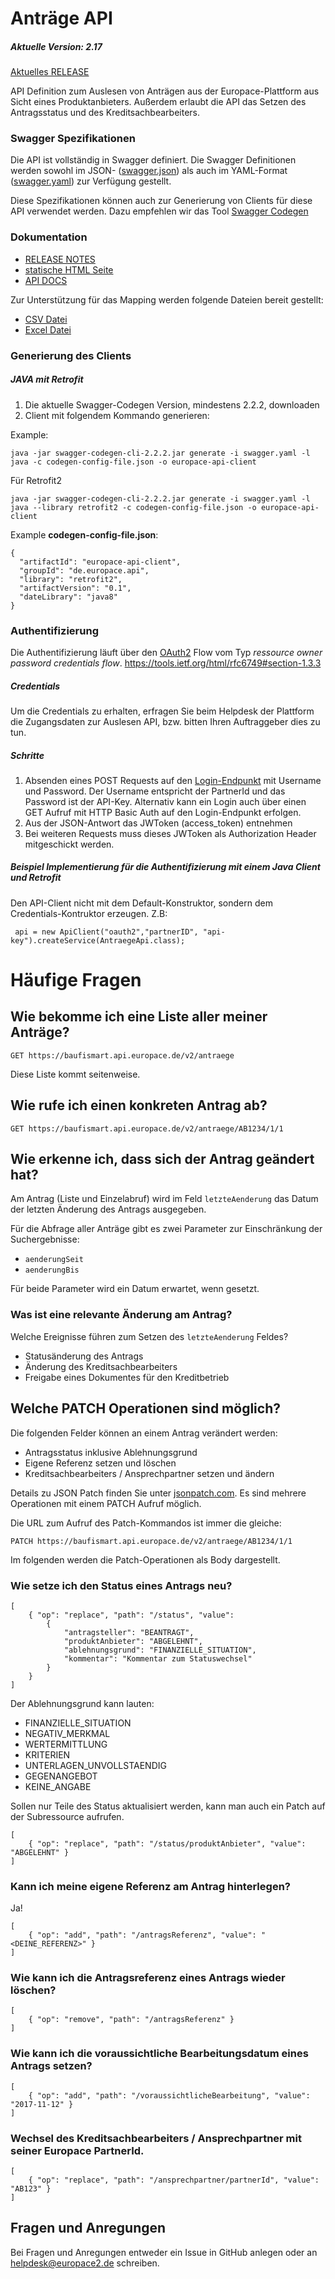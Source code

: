 # Anträge API

##### Aktuelle Version: 2.17

[Aktuelles RELEASE](https://github.com/hypoport/antraege-auslesen-api/releases/)

API Definition zum Auslesen von Anträgen aus der Europace-Plattform aus Sicht eines Produktanbieters. Außerdem erlaubt die API das Setzen des Antragsstatus und des Kreditsachbearbeiters.

### Swagger Spezifikationen
Die API ist vollständig in Swagger definiert. Die Swagger Definitionen werden sowohl im JSON- ([swagger.json](swagger.json)) als auch im YAML-Format ([swagger.yaml](https://github.com/europace/baufismart-antraege-api/blob/master/swagger.yaml)) zur Verfügung gestellt.

Diese Spezifikationen können auch zur Generierung von Clients für diese API verwendet
werden. Dazu empfehlen wir das Tool [Swagger Codegen](https://github.com/swagger-api/swagger-codegen)

### Dokumentation

 - [RELEASE NOTES](https://github.com/hypoport/antraege-auslesen-api/releases)
 - [statische HTML Seite](http://htmlpreview.github.io?https://raw.githubusercontent.com/hypoport/antraege-auslesen-api/master/Dokumentation/index.html)
 - [API DOCS](https://antraege-auslesen-api-5.api-docs.io/2.14/v2/einen-antrag-aktualisieren)

Zur Unterstützung für das Mapping werden folgende Dateien bereit gestellt:
  - [CSV Datei](https://raw.githubusercontent.com/hypoport/antraege-auslesen-api/master/definitions.csv)
  - [Excel Datei](https://raw.githubusercontent.com/hypoport/antraege-auslesen-api/master/definitions.xls)

### Generierung des Clients
##### JAVA mit Retrofit

1. Die aktuelle Swagger-Codegen Version, mindestens 2.2.2, downloaden
2. Client mit folgendem Kommando generieren:

Example:

```
java -jar swagger-codegen-cli-2.2.2.jar generate -i swagger.yaml -l java -c codegen-config-file.json -o europace-api-client
```

Für Retrofit2

```
java -jar swagger-codegen-cli-2.2.2.jar generate -i swagger.yaml -l java --library retrofit2 -c codegen-config-file.json -o europace-api-client
```

Example **codegen-config-file.json**:

```
{
  "artifactId": "europace-api-client",
  "groupId": "de.europace.api",
  "library": "retrofit2",
  "artifactVersion": "0.1",
  "dateLibrary": "java8"
}

```
### Authentifizierung

Die Authentifizierung läuft über den [OAuth2](https://oauth.net/2/) Flow vom Typ *ressource owner password credentials flow*.
https://tools.ietf.org/html/rfc6749#section-1.3.3

##### Credentials
Um die Credentials zu erhalten, erfragen Sie beim Helpdesk der Plattform die Zugangsdaten zur Auslesen API, bzw. bitten Ihren Auftraggeber dies zu tun.

##### Schritte
1. Absenden eines POST Requests auf den [Login-Endpunkt](https://htmlpreview.github.io/?https://raw.githubusercontent.com/hypoport/antraege-auslesen-api/master/Dokumentation/index.html#_oauth2) mit Username und Password. Der Username entspricht der PartnerId und das Password ist der API-Key. Alternativ kann ein Login auch über einen GET Aufruf mit HTTP Basic Auth auf den Login-Endpunkt erfolgen.
2. Aus der JSON-Antwort das JWToken (access_token) entnehmen
3. Bei weiteren Requests muss dieses JWToken als Authorization Header mitgeschickt werden.

##### Beispiel Implementierung für die Authentifizierung mit einem Java Client und Retrofit

Den API-Client nicht mit dem Default-Konstruktor, sondern dem Credentials-Kontruktor erzeugen. Z.B:

```
 api = new ApiClient("oauth2","partnerID", "api-key").createService(AntraegeApi.class);
```

# Häufige Fragen

## Wie bekomme ich eine Liste aller meiner Anträge?

```
GET https://baufismart.api.europace.de/v2/antraege
```
Diese Liste kommt seitenweise.

## Wie rufe ich einen konkreten Antrag ab?

```
GET https://baufismart.api.europace.de/v2/antraege/AB1234/1/1
```

## Wie erkenne ich, dass sich der Antrag geändert hat?

Am Antrag (Liste und Einzelabruf) wird im Feld `letzteAenderung` das Datum der letzten Änderung des Antrags ausgegeben.

Für die Abfrage aller Anträge gibt es zwei Parameter zur Einschränkung der Suchergebnisse:

* `aenderungSeit`
* `aenderungBis`

Für beide Parameter wird ein Datum erwartet, wenn gesetzt.

### Was ist eine relevante Änderung am Antrag?

Welche Ereignisse führen zum Setzen des `letzteAenderung` Feldes?

* Statusänderung des Antrags 
* Änderung des Kreditsachbearbeiters
* Freigabe eines Dokumentes für den Kreditbetrieb

## Welche PATCH Operationen sind möglich?

Die folgenden Felder können an einem Antrag verändert werden:

* Antragsstatus inklusive Ablehnungsgrund
* Eigene Referenz setzen und löschen
* Kreditsachbearbeiters / Ansprechpartner setzen und ändern


Details zu JSON Patch finden Sie unter [jsonpatch.com](http://jsonpatch.com/).
Es sind mehrere Operationen mit einem PATCH Aufruf möglich.

Die URL zum Aufruf des Patch-Kommandos ist immer die gleiche:
```
PATCH https://baufismart.api.europace.de/v2/antraege/AB1234/1/1
```

Im folgenden werden die Patch-Operationen als Body dargestellt.

### Wie setze ich den Status eines Antrags neu?

```
[
	{ "op": "replace", "path": "/status", "value":
		{
			"antragsteller": "BEANTRAGT",
			"produktAnbieter": "ABGELEHNT",
			"ablehnungsgrund": "FINANZIELLE_SITUATION",
			"kommentar": "Kommentar zum Statuswechsel"
		}
	}
]
```
Der Ablehnungsgrund kann lauten:

* FINANZIELLE_SITUATION
* NEGATIV_MERKMAL
* WERTERMITTLUNG
* KRITERIEN
* UNTERLAGEN_UNVOLLSTAENDIG
* GEGENANGEBOT
* KEINE_ANGABE

Sollen nur Teile des Status aktualisiert werden, kann man auch ein Patch auf der Subressource aufrufen.
```
[
	{ "op": "replace", "path": "/status/produktAnbieter", "value": "ABGELEHNT" }
]
```

### Kann ich meine eigene Referenz am Antrag hinterlegen?
Ja!

```
[
	{ "op": "add", "path": "/antragsReferenz", "value": "<DEINE_REFERENZ>" }
]
```

### Wie kann ich die Antragsreferenz eines Antrags wieder löschen?

```
[
	{ "op": "remove", "path": "/antragsReferenz" }
]
```

### Wie kann ich die voraussichtliche Bearbeitungsdatum eines Antrags setzen?

```
[
	{ "op": "add", "path": "/voraussichtlicheBearbeitung", "value": "2017-11-12" }
]
```
### Wechsel des Kreditsachbearbeiters / Ansprechpartner mit seiner Europace PartnerId.

```
[
	{ "op": "replace", "path": "/ansprechpartner/partnerId", "value": "AB123" }
]
```

## Fragen und Anregungen
Bei Fragen und Anregungen entweder ein Issue in GitHub anlegen oder an [helpdesk@europace2.de](mailto:helpdesk@europace2.de) schreiben.
